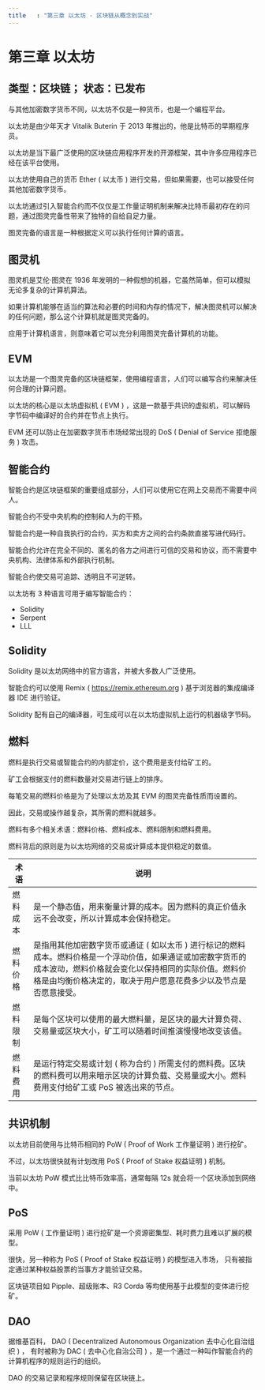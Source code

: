 ```yaml
---
title   : "第三章 以太坊 - 区块链从概念到实战"
---
```


第三章 以太坊
===========

## 类型：区块链； 状态：已发布

与其他加密数字货币不同，以太坊不仅是一种货币，也是一个编程平台。

以太坊是由少年天才 Vitalik Buterin 于 2013 年推出的，他是比特币的早期程序员。

以太坊是当下最广泛使用的区块链应用程序开发的开源框架，其中许多应用程序已经在该平台使用。

以太坊使用自己的货币 Ether ( 以太币 ) 进行交易，但如果需要，也可以接受任何其他加密数字货币。

以太坊通过引入智能合约而不仅仅是工作量证明机制来解决比特币最初存在的问题，通过图灵完备性带来了独特的自给自足力量。

图灵完备的语言是一种根据定义可以执行任何计算的语言。

## 图灵机

图灵机是艾伦·图灵在 1936 年发明的一种假想的机器，它虽然简单，但可以模拟无论多复杂的计算机算法。

如果计算机能够在适当的算法和必要的时间和内存的情况下，解决图灵机可以解决的任何问题，那么这个计算机就是图灵完备的。

应用于计算机语言，则意味着它可以充分利用图灵完备计算机的功能。

## EVM

以太坊是一个图灵完备的区块链框架，使用编程语言，人们可以编写合约来解决任何合理的计算问题。

以太坊的核心是以太坊虚拟机 ( EVM ) ，这是一款基于共识的虚拟机，可以解码字节码中编译好的合约并在节点上执行。

EVM 还可以防止在加密数字货币市场经常出现的 DoS ( Denial of Service 拒绝服务 ) 攻击。

## 智能合约

智能合约是区块链框架的重要组成部分，人们可以使用它在网上交易而不需要中间人。

智能合约不受中央机构的控制和人为的干预。

智能合约是一种自我执行的合约，买方和卖方之间的合约条款直接写进代码行。

智能合约允许在完全不同的、匿名的各方之间进行可信的交易和协议，而不需要中央机构、法律体系和外部执行机制。

智能合约使交易可追踪、透明且不可逆转。

以太坊有 3 种语言可用于编写智能合约：

- Solidity
- Serpent
- LLL

## Solidity

Solidity 是以太坊网络中的官方语言，并被大多数人广泛使用。

智能合约可以使用 Remix ( <https://remix.ethereum.org> ) 基于浏览器的集成编译器 IDE 进行验证。

Solidity 配有自己的编译器，可生成可以在以太坊虚拟机上运行的机器级字节码。

## 燃料

燃料是执行交易或智能合约的内部定价，这个费用是支付给矿工的。

矿工会根据支付的燃料数量对交易进行链上的排序。

每笔交易的燃料价格是为了处理以太坊及其 EVM 的图灵完备性质而设置的。

因此，交易或操作越复杂，其所需的燃料就越多。

燃料有多个相关术语：燃料价格、燃料成本、燃料限制和燃料费用。

燃料背后的原则是为以太坊网络的交易或计算成本提供稳定的数值。

术语 | 说明
-|-
燃料成本 | 是一个静态值，用来衡量计算的成本。因为燃料的真正价值永远不会改变，所以计算成本会保持稳定。
燃料价格 | 是指用其他加密数字货币或通证 ( 如以太币 ) 进行标记的燃料成本。燃料价格是一个浮动价值，如果通证或加密数字货币的成本波动，燃料价格就会变化以保持相同的实际价值。燃料价格是由均衡价格决定的，取决于用户愿意花费多少以及节点是否愿意接受。
燃料限制 | 是每个区块可以使用的最大燃料量，是区块的最大计算负荷、交易量或区块大小，矿工可以随着时间推演慢慢地改变该值。
燃料费用 | 是运行特定交易或计划 ( 称为合约 ) 所需支付的燃料费。区块的燃料费可以用来暗示区块的计算负载、交易量或大小。燃料费用支付给矿工或 PoS 被选出来的节点。

## 共识机制

以太坊目前使用与比特币相同的 PoW ( Proof of Work 工作量证明 ) 进行挖矿。

不过，以太坊很快就有计划改用 PoS ( Proof of Stake 权益证明 ) 机制。

当前以太坊 PoW 模式比比特币效率高，通常每隔 12s 就会将一个区块添加到网络中。

## PoS

采用 PoW ( 工作量证明 ) 进行挖矿是一个资源密集型、耗时费力且难以扩展的模型。

很快，另一种称为 PoS ( Proof of Stake 权益证明 ) 的模型进入市场，
只有被指定通过某种权益股票的当事方才能验证交易。

区块链项目如 Pipple、超级账本、R3 Corda 等均使用基于此模型的变体进行挖矿。

## DAO

据维基百科， DAO ( Decentralized Autonomous Organization 去中心化自治组织 ) ，
有时被称为 DAC ( 去中心化自治公司 ) ，是一个通过一种叫作智能合约的计算机程序的规则运行的组织。

DAO 的交易记录和程序规则保留在区块链上。

